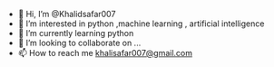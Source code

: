 - 👋 Hi, I’m @Khalidsafar007
- 👀 I’m interested in python ,machine learning , artificial intelligence
- 🌱 I’m currently learning python
- 💞️ I’m looking to collaborate on ...
- 📫 How to reach me khalisafar007@gmail.com

<!---
Khalidsafar007/Khalidsafar007 is a ✨ special ✨ repository because its `README.md` (this file) appears on your GitHub profile.
You can click the Preview link to take a look at your changes.
--->
